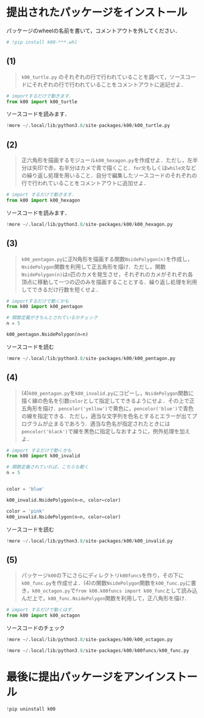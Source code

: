 
# 提出されたパッケージをインストール

パッケージのwheelの名前を書いて，コメントアウトを外してください．


```python
# !pip install k00-***.whl
```

## (1)

> `k00_turtle.py` のそれぞれの行で行われていることを調べて，ソースコードにそれぞれの行で行われていることをコメントアウトに追記せよ．


```python
# importするだけで動きます．
from k00 import k00_turtle
```

ソースコードを読みます．


```python
!more ~/.local/lib/python3.8/site-packages/k00/k00_turtle.py
```

## (2)

> 正六角形を描画するモジュール`k00_hexagon.py`を作成せよ．ただし，左半分は矢印で赤，右半分はカメで青で描くこと．`for文`もしくは`while文`などの繰り返し処理を用いること．自分で編集したソースコードのそれぞれの行で行われていることをコメントアウトに追加せよ．


```python
# import するだけで動きます．
from k00 import k00_hexagon
```

ソースコードを読みます．


```python
!more ~/.local/lib/python3.8/site-packages/k00/k00_hexagon.py
```

## (3)

> `k00_pentagon.py`に正N角形を描画する関数`NsidePolygon(n)`を作成し，`NsidePolygon`関数を利用して正五角形を描け．ただし，関数`NsidePolygon(n)`は`n`匹のカメを発生させ，それぞれのカメがそれぞれ各頂点に移動して一つの辺のみを描画することとする．繰り返し処理を利用してできるだけ行数を短くせよ．


```python
# importするだけで動くかも
from k00 import k00_pentagon

```


```python
# 関数定義がきちんとされているかチェック
n = 5

k00_pentagon.NsidePolygon(n=n)
```

ソースコードを読む


```python
!more ~/.local/lib/python3.8/site-packages/k00/k00_pentagon.py
```

## (4)

> (4)`k00_pentagon.py`を`k00_invalid.py`にコピーし，`NsidePolygon`関数に描く線の色名を引数`color`として指定してできるようにせよ．その上で正五角形を描け．`pencolor('yellow')`で黄色に，`pencolor('blue')`で青色の線を指定できる．ただし，適当な文字列を色名とするとエラーが出てプログラムが止まるであろう．適当な色名が指定されたときには`pencolor('black')`で線を黒色に指定しなおすように，例外処理を加えよ．


```python
# import するだけで動くかも
from k00 import k00_invalid

```


```python
# 関数定義されていれば，こちらも動く
n = 5

```


```python

color = 'blue'

k00_invalid.NsidePolygon(n=n, color=color)

```


```python
color = 'pink'
k00_invalid.NsidePolygon(n=n, color=color)
```

ソースコードを読む


```python
!more ~/.local/lib/python3.8/site-packages/k00/k00_invalid.py
```

## (5)

> パッケージ`k00`の下にさらにディレクトリ`k00funcs`を作り，その下に`k00_func.py`を作成せよ．(4)の関数`NsidePolygon`関数を`k00_func.py`に書き，`k00_octagon.py`で`from k00.k00funcs import k00_func`として読み込んだ上で，`k00_func.NsidePolygon`関数を利用して，正八角形を描け．


```python
# import するだけで動くはず．
from k00 import k00_octagon
```

ソースコードのチェック


```python
!more ~/.local/lib/python3.8/site-packages/k00/k00_octagon.py
```


```python
!more ~/.local/lib/python3.8/site-packages/k00/k00funcs/k00_func.py
```

# 最後に提出パッケージをアンインストール



```python
!pip uninstall k00
```
